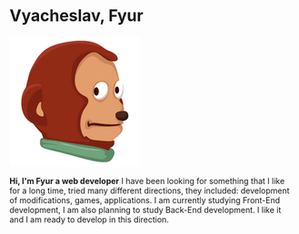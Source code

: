 # Vyacheslav, Fyur

![Photo](./assets/img/photo-230x230.png "Photo")

**Hi, I'm Fyur a web developer**
I have been looking for something that I like for a long time, tried many different directions, they included: development of modifications, games, applications. I am currently studying Front-End development, I am also planning to study Back-End development. I like it and I am ready to develop in this direction.
